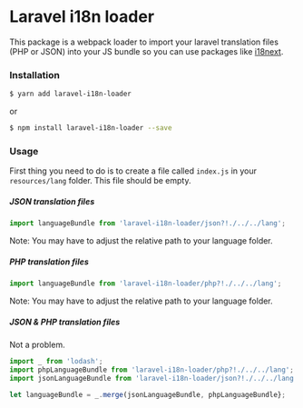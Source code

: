 # Laravel i18n loader

This package is a webpack loader to import your laravel translation files (PHP or JSON) into your JS bundle so you can use packages like [i18next](https://www.i18next.com/).

### Installation

```bash
$ yarn add laravel-i18n-loader
```

or

```bash
$ npm install laravel-i18n-loader --save
```

### Usage

First thing you need to do is to create a file called `index.js` in your `resources/lang` folder. This file should be empty.

##### JSON translation files

```js
import languageBundle from 'laravel-i18n-loader/json?!./../../lang';
```

Note: You may have to adjust the relative path to your language folder.

##### PHP translation files

```js
import languageBundle from 'laravel-i18n-loader/php?!./../../lang';
```

Note: You may have to adjust the relative path to your language folder.

##### JSON & PHP translation files

Not a problem.

```js
import _ from 'lodash';
import phpLanguageBundle from 'laravel-i18n-loader/php?!./../../lang';
import jsonLanguageBundle from 'laravel-i18n-loader/json?!./../../lang';

let languageBundle = _.merge(jsonLanguageBundle, phpLanguageBundle};
```
